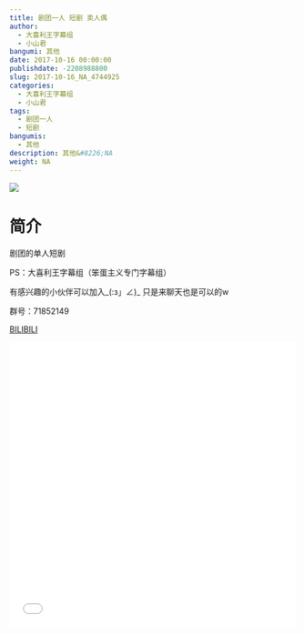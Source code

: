 ```yaml
---
title: 剧团一人 短剧 卖人偶
author: 
  - 大喜利王字幕组
  - 小山君
bangumi: 其他
date: 2017-10-16 00:00:00
publishdate: -2208988800
slug: 2017-10-16_NA_4744925
categories: 
  - 大喜利王字幕组
  - 小山君
tags: 
  - 剧团一人
  - 短剧
bangumis: 
  - 其他
description: 其他&#8226;NA
weight: NA
---
```


![](https://i.imgur.com/IQzRGJO.jpg)

# 简介  
剧团的单人短剧


PS：大喜利王字幕组（笨蛋主义专门字幕组） 


有感兴趣的小伙伴可以加入_(:з」∠)_  只是来聊天也是可以的w


群号：71852149

  [BILIBILI](https://www.bilibili.com/video/av4744925/)


<div class="vcontainer">  <iframe class='video' src="//www.bilibili.com/html/html5player.html?cid=7697919&aid=4744925" width="100%" height="500" frameborder="0" allowfullscreen="allowfullscreen"></iframe></div>
